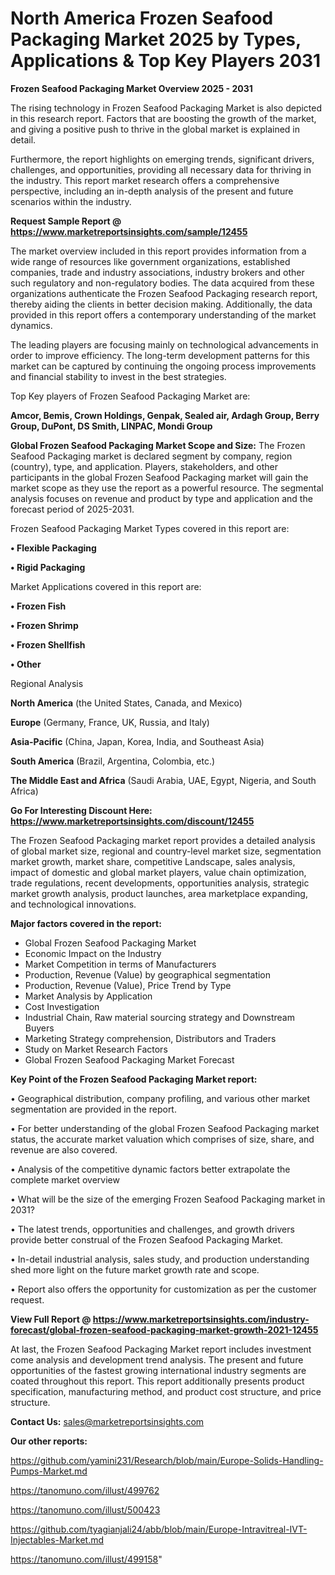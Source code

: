 # North America Frozen Seafood Packaging Market 2025 by Types, Applications & Top Key Players 2031

<Strong> Frozen Seafood Packaging Market Overview 2025 - 2031</strong>

The rising technology in Frozen Seafood Packaging Market is also depicted in this research report. Factors that are boosting the growth of the market, and giving a positive push to thrive in the global market is explained in detail.

Furthermore, the report highlights on emerging trends, significant drivers, challenges, and opportunities, providing all necessary data for thriving in the industry. This report market research offers a comprehensive perspective, including an in-depth analysis of the present and future scenarios within the industry.

<strong>Request Sample Report @ <a href=https://www.marketreportsinsights.com/sample/12455>https://www.marketreportsinsights.com/sample/12455</a></strong>

The market overview included in this report provides information from a wide range of resources like government organizations, established companies, trade and industry associations, industry brokers and other such regulatory and non-regulatory bodies. The data acquired from these organizations authenticate the Frozen Seafood Packaging research report, thereby aiding the clients in better decision making. Additionally, the data provided in this report offers a contemporary understanding of the market dynamics.

The leading players are focusing mainly on technological advancements in order to improve efficiency. The long-term development patterns for this market can be captured by continuing the ongoing process improvements and financial stability to invest in the best strategies.

Top Key players of Frozen Seafood Packaging Market are:

<strong>Amcor, Bemis, Crown Holdings, Genpak, Sealed air, Ardagh Group, Berry Group, DuPont, DS Smith, LINPAC, Mondi Group</strong>

<strong><b>Global Frozen Seafood Packaging Market Scope and Size:</b></strong>
The Frozen Seafood Packaging market is declared segment by company, region (country), type, and application. Players, stakeholders, and other participants in the global Frozen Seafood Packaging market will gain the market scope as they use the report as a powerful resource. The segmental analysis focuses on revenue and product by type and application and the forecast period of 2025-2031.

Frozen Seafood Packaging Market Types covered in this report are:

<strong>• Flexible Packaging

• Rigid Packaging</strong>

Market Applications covered in this report are:

<strong>• Frozen Fish

• Frozen Shrimp

• Frozen Shellfish

• Other</strong> 

Regional Analysis

<strong>North America</strong> (the United States, Canada, and Mexico)

<strong>Europe</strong> (Germany, France, UK, Russia, and Italy)

<strong>Asia-Pacific</strong> (China, Japan, Korea, India, and Southeast Asia)

<strong>South America</strong> (Brazil, Argentina, Colombia, etc.)

<strong>The Middle East and Africa</strong> (Saudi Arabia, UAE, Egypt, Nigeria, and South Africa)

<strong>Go For Interesting Discount Here: <a href=https://www.marketreportsinsights.com/discount/12455>https://www.marketreportsinsights.com/discount/12455</a></strong>

The Frozen Seafood Packaging market report provides a detailed analysis of global market size, regional and country-level market size, segmentation market growth, market share, competitive Landscape, sales analysis, impact of domestic and global market players, value chain optimization, trade regulations, recent developments, opportunities analysis, strategic market growth analysis, product launches, area marketplace expanding, and technological innovations.

<strong><b>Major factors covered in the report:</b></strong>
<ul>
  <li>Global Frozen Seafood Packaging Market </li>
  <li>Economic Impact on the Industry</li>
  <li>Market Competition in terms of Manufacturers</li>
  <li>Production, Revenue (Value) by geographical segmentation</li>
  <li>Production, Revenue (Value), Price Trend by Type</li>
  <li>Market Analysis by Application</li>
  <li>Cost Investigation</li>
  <li>Industrial Chain, Raw material sourcing strategy and Downstream Buyers</li>
  <li>Marketing Strategy comprehension, Distributors and Traders</li>
  <li>Study on Market Research Factors</li>
  <li>Global Frozen Seafood Packaging Market Forecast</li>
</ul>

<strong><b>Key Point of the Frozen Seafood Packaging Market report:</b></strong>

• Geographical distribution, company profiling, and various other market segmentation are provided in the report.

• For better understanding of the global Frozen Seafood Packaging market status, the accurate market valuation which comprises of size, share, and revenue are also covered.

• Analysis of the competitive dynamic factors better extrapolate the complete market overview

• What will be the size of the emerging Frozen Seafood Packaging market in 2031?

• The latest trends, opportunities and challenges, and growth drivers provide better construal of the Frozen Seafood Packaging Market.

• In-detail industrial analysis, sales study, and production understanding shed more light on the future market growth rate and scope.

• Report also offers the opportunity for customization as per the customer request.

<strong><b>View Full Report @ <a href=https://www.marketreportsinsights.com/industry-forecast/global-frozen-seafood-packaging-market-growth-2021-12455>https://www.marketreportsinsights.com/industry-forecast/global-frozen-seafood-packaging-market-growth-2021-12455</a></b></strong>


At last, the Frozen Seafood Packaging Market report includes investment come analysis and development trend analysis. The present and future opportunities of the fastest growing international industry segments are coated throughout this report. This report additionally presents product specification, manufacturing method, and product cost structure, and price structure.

<strong>Contact Us:</strong>
sales@marketreportsinsights.com

<strong>Our other reports:</strong>

<a href=https://github.com/yamini231/Research/blob/main/Europe-Solids-Handling-Pumps-Market.md>https://github.com/yamini231/Research/blob/main/Europe-Solids-Handling-Pumps-Market.md</a>

<a href=https://tanomuno.com/illust/499762>https://tanomuno.com/illust/499762</a>

<a href=https://tanomuno.com/illust/500423>https://tanomuno.com/illust/500423</a>

<a href=https://github.com/tyagianjali24/abb/blob/main/Europe-Intravitreal-IVT-Injectables-Market.md>https://github.com/tyagianjali24/abb/blob/main/Europe-Intravitreal-IVT-Injectables-Market.md</a>

<a href=https://tanomuno.com/illust/499158>https://tanomuno.com/illust/499158</a>"
